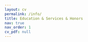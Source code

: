 ```yaml
---
layout: cv
permalink: /info/
title: Education & Services & Honors
nav: true
nav_order: 1
cv_pdf: null
---
```

